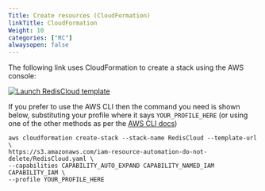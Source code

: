 ```yaml
---
Title: Create resources (CloudFormation)
linkTitle: CloudFormation
Weight: 10
categories: ["RC"]
alwaysopen: false
---
```

The following link uses CloudFormation to create a stack using the AWS console:


<a href="https://console.aws.amazon.com/cloudformation/home?#/stacks/new?stackName=RedisCloud&templateURL=https://s3.amazonaws.com/iam-resource-automation-do-not-delete/RedisCloud.yaml">
<img alt="Launch RedisCloud template" src="https://s3.amazonaws.com/cloudformation-examples/cloudformation-launch-stack.png"/>
</a>

If you prefer to use the AWS CLI then the command you need is shown below, substituting your profile where it says `YOUR_PROFILE_HERE` (or using one of the other methods as per the [AWS CLI docs](https://docs.aws.amazon.com/cli/latest/userguide/cli-chap-configure.html))

```
aws cloudformation create-stack --stack-name RedisCloud --template-url \
https://s3.amazonaws.com/iam-resource-automation-do-not-delete/RedisCloud.yaml \
--capabilities CAPABILITY_AUTO_EXPAND CAPABILITY_NAMED_IAM CAPABILITY_IAM \
--profile YOUR_PROFILE_HERE
```
